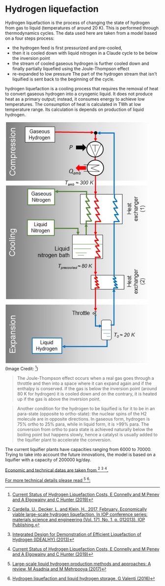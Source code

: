 # Hydrogen liquefaction

Hydrogen liquefaction is the process of changing the state of hydrogen from gas to liquid (temperatures of around 20 K). 
This is performed through thermodynamics cycles. 
The data used here are taken from a model based on a four steps process:
- the hydrogen feed is first pressurized and pre-cooled,
- then it is cooled down with liquid nitrogen in a Claude cycle to be below the inversion point
- the stream of cooled gaseous hydrogen is further cooled down and finally partially liquefied using the Joule-Thompson effect
- re-expanded to low pressure
The part of the hydrogen stream that isn't liquified is sent back to the beginning of the cycle.

hydrogen liquefaction is a cooling process that requires the removal of heat to convert gaseous hydrogen into a cryogenic liquid. It does not produce heat as a primary output; instead, it consumes energy to achieve low temperatures.
The consumption of heat is calculated in TWh at low temperature range. Its calculation is depends on production of liquid hydrogen.

![liquefaction cycle](./Liquefaction_cycle.PNG)
(Image Credit: [^3])

> The Joule-Thompson effect occurs when a real gas goes through a throttle and then into a space where it can expand again and if the enthalpy is conserved. If the gas is below the inversion point (around 80 K for hydrogen) it is cooled down and on the contrary, it is heated up if the gas is above the inversion point.

> Another condition for the hydrogen to be liquified is for it to be in an para-state (opposite to ortho-state): the nuclear spins of the H2 molecule are in opposite directions. In gaseous form, hydrogen is 75% ortho to 25% para, while in liquid form, it is >99% para. The conversion from ortho to para state is achieved naturally below the boiling point but happens slowly, hence a catalyst is usually added to the liquifier plant to accelerate the conversion.

The current liquifier plants have capacities ranging from 6000 to 70000. Trying to take into account the future innovations,
the model is based on a liquifier with a capacity of 200000 kg/day.

<ins>Economic and technical datas are taken from [^1] [^2] [^3].

<ins>For more technical details please read [^4] [^5]:</ins>

[^1]: [Cardella, U., Decker, L. and Klein, H., 2017, February. Economically viable large-scale hydrogen liquefaction. In IOP conference series: materials science and engineering (Vol. 171, No. 1, p. 012013). IOP Publishing.](https://iopscience.iop.org/article/10.1088/1757-899X/171/1/012013)

[^2]: [Integrated Design for Demonstration of Efficient Liquefaction of Hydrogen (IDEALHY) (2013)](https://www.idealhy.eu/uploads/documents/IDEALHY_D5-22_Schedule_demonstration_and_location_web.pdf)

[^3]: [Current Status of Hydrogen Liquefaction Costs, E Connelly and M Penev and A Elgowainy and C Hunter (2019)](https://www.hydrogen.energy.gov/pdfs/19001_hydrogen_liquefaction_costs.pdf)



[^4]: [Large-scale liquid hydrogen production methods and approaches: A review, M Asadnia and M Mehrpooya (2017)](https://www.researchgate.net/publication/321686488_Large-scale_liquid_hydrogen_production_methods_and_approaches_A_review)

[^5]: [Hydrogen liquefaction and liquid hydrogen storage, G Valenti (2016)](https://www.sciencedirect.com/science/article/pii/B978178242362100002X)